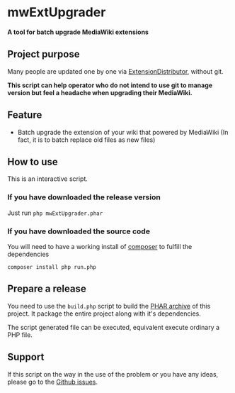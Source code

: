 # mwExtUpgrader
**A tool for batch upgrade MediaWiki extensions**

## Project purpose
Many people are updated one by one via [ExtensionDistributor](https://www.mediawiki.org/wiki/Special:ExtensionDistributor), without git.

**This script can help operator who do not intend to use git to manage version but feel a headache when upgrading their MediaWiki.**

## Feature
* Batch upgrade the extension of your wiki that powered by MediaWiki (In fact, it is to batch replace old files as new files)

## How to use
This is an interactive script.
### If you have downloaded the release version

Just run
`php mwExtUpgrader.phar`

### If you have downloaded the source code

You will need to have a working install of [composer](https://getcomposer.org/) to fulfill the dependencies

`composer install
php run.php`

## Prepare a release
You need to use the `build.php` script to build the [PHAR archive](https://en.wikipedia.org/wiki/PHAR_\(file_format\)) of this project. It package the entire project along with it's dependencies.

The script generated file can be executed, equivalent execute ordinary a PHP file.

## Support
If this script on the way in the use of the problem or you have any ideas, please go to the [Github issues](https://github.com/RazeSoldier/mwExtUpgrader/issues).
